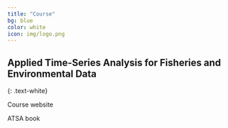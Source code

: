 ```yaml
---
title: "Course"
bg: blue
color: white
icon: img/logo.png
---
```


## Applied Time-Series Analysis for Fisheries and Environmental Data
{: .text-white}

<div class="center">
<p style="clear: both;">
<p id="rcorners2">Course website</p>
<p id="rcorners2">ATSA book</p>
<p style="clear: both;">
</div>




